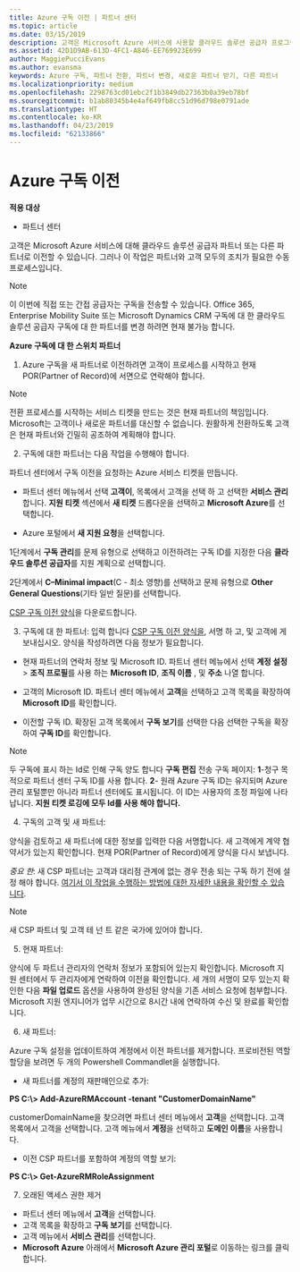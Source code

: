 ```yaml
---
title: Azure 구독 이전 | 파트너 센터
ms.topic: article
ms.date: 03/15/2019
description: 고객은 Microsoft Azure 서비스에 사용할 클라우드 솔루션 공급자 프로그램의 파트너를 변경할 수 있습니다. 그러나 이 작업은 파트너와 고객 모두의 조치가 필요한 수동 프로세스입니다.
ms.assetid: 42D1D9AB-613D-4FC1-A846-EE769923E699
author: MaggiePucciEvans
ms.author: evansma
keywords: Azure 구독, 파트너 전환, 파트너 변경, 새로운 파트너 받기, 다른 파트너
ms.localizationpriority: medium
ms.openlocfilehash: 2298763cd01ebc2f1b3849db27363b0a39eb78bf
ms.sourcegitcommit: b1ab80345b4e4af649fb8cc51d96d798e0791ade
ms.translationtype: HT
ms.contentlocale: ko-KR
ms.lasthandoff: 04/23/2019
ms.locfileid: "62133866"
---
```

# <a name="transfer-azure-subscriptions"></a>Azure 구독 이전 

**적용 대상**

-  파트너 센터

고객은 Microsoft Azure 서비스에 대해 클라우드 솔루션 공급자 파트너 또는 다른 파트너로 이전할 수 있습니다. 그러나 이 작업은 파트너와 고객 모두의 조치가 필요한 수동 프로세스입니다.

>[!Note]  
>이 이번에 직접 또는 간접 공급자는 구독을 전송할 수 있습니다.
>Office 365, Enterprise Mobility Suite 또는 Microsoft Dynamics CRM 구독에 대 한 클라우드 솔루션 공급자 구독에 대 한 파트너를 변경 하려면 현재 불가능 합니다.



**Azure 구독에 대 한 스위치 파트너**

1. Azure 구독을 새 파트너로 이전하려면 고객이 프로세스를 시작하고 현재 POR(Partner of Record)에 서면으로 연락해야 합니다. 
>[!Note]
>전환 프로세스를 시작하는 서비스 티켓을 만드는 것은 현재 파트너의 책임입니다. Microsoft는 고객이나 새로운 파트너를 대신할 수 없습니다. 원활하게 전환하도록 고객은 현재 파트너와 긴밀히 공조하여 계획해야 합니다.

2. 구독에 대한 파트너는 다음 작업을 수행해야 합니다.

파트너 센터에서 구독 이전을 요청하는 Azure 서비스 티켓을 만듭니다.
-   파트너 센터 메뉴에서 선택 **고객이**, 목록에서 고객을 선택 하 고 선택한 **서비스 관리**합니다. **지원 티켓** 섹션에서 **새 티켓** 드롭다운을 선택하고 **Microsoft Azure**를 선택합니다.

-   Azure 포털에서 **새 지원 요청**을 선택합니다.

1단계에서 **구독 관리**를 문제 유형으로 선택하고 이전하려는 구독 ID를 지정한 다음 **클라우드 솔루션 공급자**를 지원 계획으로 선택합니다.

2단계에서 **C–Minimal impact**(C - 최소 영향)를 선택하고 문제 유형으로 **Other General Questions**(기타 일반 질문)를 선택합니다.

[CSP 구독 이전 양식](https://assets.windowsphone.com/5222c408-e546-4e01-b72a-2ec7d4c43d57/CSP_Subscription_Transfer_Form_Azure_InvariantCulture_Default.zip)을 다운로드합니다.

3. 구독에 대 한 파트너: 입력 합니다 [CSP 구독 이전 양식을](https://assets.windowsphone.com/5222c408-e546-4e01-b72a-2ec7d4c43d57/CSP_Subscription_Transfer_Form_Azure_InvariantCulture_Default.zip), 서명 하 고, 및 고객에 게 보내십시오. 양식을 작성하려면 다음 정보가 필요합니다.

- 현재 파트너의 연락처 정보 및 Microsoft ID. 파트너 센터 메뉴에서 선택 **계정 설정** &gt; **조직 프로필**를 사용 하는 **Microsoft ID**, **조직 이름** , 및 **주소** 나열 합니다.

- 고객의 Microsoft ID. 파트너 센터 메뉴에서 **고객**을 선택하고 고객 목록을 확장하여 **Microsoft ID**를 확인합니다.

- 이전할 구독 ID. 확장된 고객 목록에서 **구독 보기**를 선택한 다음 선택한 구독을 확장하여 **구독 ID**를 확인합니다.

>[!Note]
>두 구독에 표시 하는 Id로 인해 구독 양도 합니다 **구독 편집** 전송 구독 페이지: **1**-청구 목적으로 파트너 센터 구독 ID를 사용 합니다. 
**2**- 원래 Azure 구독 ID는 유지되며 Azure 관리 포털뿐만 아니라 파트너 센터에도 표시됩니다. 이 ID는 사용자의 조정 파일에 나타납니다.  **지원 티켓 로깅에 모두 Id를 사용 해야 합니다.**

4. 구독의 고객 및 새 파트너:

양식을 검토하고 새 파트너에 대한 정보를 입력한 다음 서명합니다. 새 고객에게 계약 협약서가 있는지 확인합니다. 현재 POR(Partner of Record)에게 양식을 다시 보냅니다.

*중요 한*: 새 CSP 파트너는 고객과 대리점 관계에 없는 경우 전송 되는 구독 하기 전에 설정 해야 합니다. [여기서 이 작업을 수행하는 방법에 대한 자세한 내용을 확인할 수 있습니다](request-a-relationship-with-a-customer.md).

>[!Note]
>새 CSP 파트너 및 고객 테 넌 트 같은 국가에 있어야 합니다. 

5. 현재 파트너:

양식에 두 파트너 관리자의 연락처 정보가 포함되어 있는지 확인합니다. Microsoft 지원 센터에서 두 관리자에게 연락하여 이전을 확인합니다. 세 개의 서명이 모두 있는지 확인한 다음 **파일 업로드** 옵션을 사용하여 완성된 양식을 기존 서비스 요청에 첨부합니다. Microsoft 지원 엔지니어가 업무 시간으로 8시간 내에 연락하여 수신 및 완료를 확인합니다.

6. 새 파트너:

Azure 구독 설정을 업데이트하여 계정에서 이전 파트너를 제거합니다. 프로비전된 역할 할당을 보려면 두 개의 Powershell Commandlet을 실행합니다.

-   새 파트너를 계정의 재판매인으로 추가:

**PS C:\\&gt; Add-AzureRMAccount -tenant "CustomerDomainName"**

customerDomainName을 찾으려면 파트너 센터 메뉴에서 **고객**을 선택합니다. 고객 목록에서 고객을 선택합니다. 고객 메뉴에서 **계정**을 선택하고 **도메인 이름**을 사용합니다.

-   이전 CSP 파트너를 포함하여 계정의 역할 보기:

**PS C:\\&gt; Get-AzureRMRoleAssignment**

7. 오래된 액세스 권한 제거

-  파트너 센터 메뉴에서 **고객**을 선택합니다. 
-  고객 목록을 확장하고 **구독 보기**를 선택합니다. 
-  고객 메뉴에서 **서비스 관리**를 선택합니다. 
-  **Microsoft Azure** 아래에서 **Microsoft Azure 관리 포털**로 이동하는 링크를 클릭합니다.

 

 



